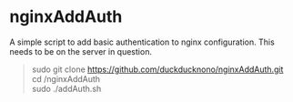 # nginxAddAuth

A simple script to add basic authentication to nginx configuration. This needs to be on the server in question. 

> sudo git clone https://github.com/duckducknono/nginxAddAuth.git <br>
> cd /nginxAddAuth <br>
> sudo ./addAuth.sh
 
